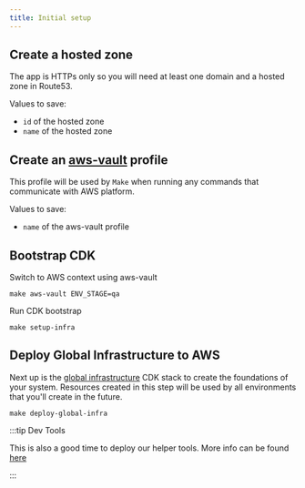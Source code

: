 ```yaml
---
title: Initial setup
---
```


## Create a hosted zone

The app is HTTPs only so you will need at least one domain and a hosted zone in Route53.

Values to save:

- `id` of the hosted zone
- `name` of the hosted zone

## Create an [aws-vault](https://github.com/99designs/aws-vault) profile

This profile will be used by `Make` when running any commands that communicate with AWS platform.

Values to save:

- `name` of the aws-vault profile

## Bootstrap CDK

Switch to AWS context using aws-vault

```shell
make aws-vault ENV_STAGE=qa
```

Run CDK bootstrap

```shell
make setup-infra
```

## Deploy Global Infrastructure to AWS

Next up is the [global infrastructure](./infrastructure-components.md#global-infrastructure) CDK stack to create
the foundations of your system. Resources created in this step will be used by all environments that you'll create in the
future.

```shell
make deploy-global-infra
```

:::tip Dev Tools

This is also a good time to deploy our helper tools.
More info can be found [here](/features/dev-tools/global-tools)

:::
